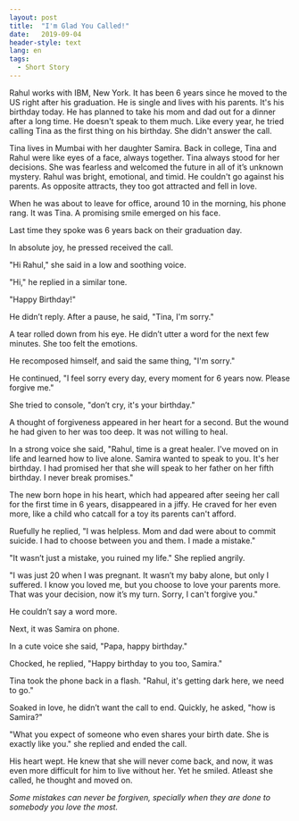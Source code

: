 ```yaml
---
layout: post
title:  "I'm Glad You Called!"
date:   2019-09-04
header-style: text
lang: en
tags:
  - Short Story
---
```

Rahul works with IBM, New York. It has been 6 years since he moved to the US right after his graduation. He is single and lives with his parents. It's his birthday today. He has planned to take his mom and dad out for a dinner after a long time. He doesn't speak to them much. Like every year, he tried calling Tina as the first thing on his birthday. She didn't answer the call. 

Tina lives in Mumbai with her daughter Samira. Back in college, Tina and Rahul were like eyes of a face, always together. Tina  always stood for her decisions. She was fearless and welcomed the future in all of it’s unknown mystery. Rahul was bright, emotional, and timid. He couldn't go against his parents. As opposite attracts, they too got attracted and fell in love.

When he was about to leave for office, around 10 in the morning, his phone rang. It was Tina. A promising smile emerged on his face. 

Last time they spoke was 6 years back on their graduation day. 

In absolute joy, he pressed received the call.

"Hi Rahul," she said in a low and soothing voice.

"Hi," he replied in a similar tone.

"Happy Birthday!"

He didn’t reply. After a pause, he said, "Tina, I'm sorry."

A tear rolled down from his eye. He didn’t utter a word for the next few minutes. She too felt the emotions.

He recomposed himself, and said the same thing, "I'm sorry."

He continued, "I feel sorry every day, every moment for 6 years now. Please forgive me."

She tried to console, "don’t cry, it's your birthday."

A thought of forgiveness appeared in her heart for a second. But the wound he had given to her was too deep. It was not willing to heal.

In a strong voice she said, "Rahul, time is a great healer. I've moved on in life and learned how to live alone. Samira wanted to speak to you. It's her birthday. I had promised her that she will speak to her father on her fifth birthday. I never break promises."

The new born hope in his heart, which had appeared after seeing her call for the first time in 6 years, disappeared in a jiffy. He craved for her even more, like a child who catcall for a toy its parents can't afford.

Ruefully he replied, "I was helpless. Mom and dad were about to commit suicide. I had to choose between you and them. I made a mistake."

"It wasn’t just a mistake, you ruined my life." She replied angrily.

"I was just 20 when I was pregnant. It wasn’t my baby alone, but only I suffered. I know you loved me, but you choose to love your parents more. That was your decision, now it’s my turn. Sorry, I can't forgive you."

He couldn’t say a word more.

Next, it was Samira on phone.

In a cute voice she said, "Papa, happy birthday."

Chocked, he replied, "Happy birthday to you too, Samira."

Tina took the phone back in a flash. "Rahul, it's getting dark here, we need to go."

Soaked in love, he didn’t want the call to end. Quickly, he asked, "how is Samira?"

"What you expect of someone who even shares your birth date. She is exactly like you." she replied and ended the call.

His heart wept. He knew that she will never come back, and now, it was even more difficult for him to live without her. Yet he smiled. Atleast she called, he thought and moved on.

*Some mistakes can never be forgiven, specially when they are done to somebody you love the most.*
